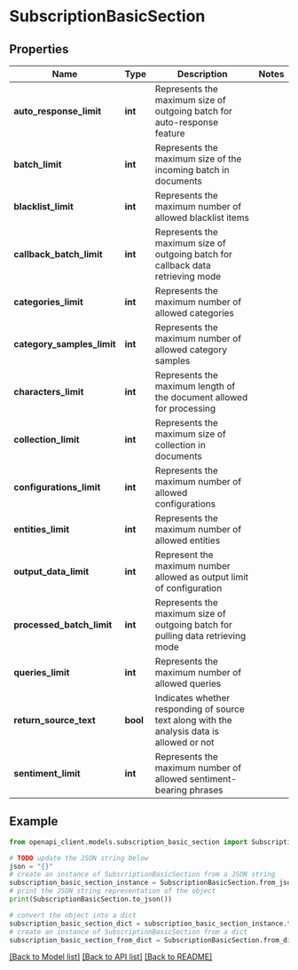 # SubscriptionBasicSection


## Properties

Name | Type | Description | Notes
------------ | ------------- | ------------- | -------------
**auto_response_limit** | **int** | Represents the maximum size of outgoing batch for auto-response feature | 
**batch_limit** | **int** | Represents the maximum size of the incoming batch in documents | 
**blacklist_limit** | **int** | Represents the maximum number of allowed blacklist items | 
**callback_batch_limit** | **int** | Represents the maximum size of outgoing batch for callback data retrieving mode | 
**categories_limit** | **int** | Represents the maximum number of allowed categories | 
**category_samples_limit** | **int** | Represents the maximum number of allowed category samples | 
**characters_limit** | **int** | Represents the maximum length of the document allowed for processing | 
**collection_limit** | **int** | Represents the maximum size of collection in documents | 
**configurations_limit** | **int** | Represents the maximum number of allowed configurations | 
**entities_limit** | **int** | Represents the maximum number of allowed entities | 
**output_data_limit** | **int** | Represent the maximum number allowed as output limit of configuration | 
**processed_batch_limit** | **int** | Represents the maximum size of outgoing batch for pulling data retrieving mode | 
**queries_limit** | **int** | Represents the maximum number of allowed queries | 
**return_source_text** | **bool** | Indicates whether responding of source text along with the analysis data is allowed or not | 
**sentiment_limit** | **int** | Represents the maximum number of allowed sentiment-bearing phrases | 

## Example

```python
from openapi_client.models.subscription_basic_section import SubscriptionBasicSection

# TODO update the JSON string below
json = "{}"
# create an instance of SubscriptionBasicSection from a JSON string
subscription_basic_section_instance = SubscriptionBasicSection.from_json(json)
# print the JSON string representation of the object
print(SubscriptionBasicSection.to_json())

# convert the object into a dict
subscription_basic_section_dict = subscription_basic_section_instance.to_dict()
# create an instance of SubscriptionBasicSection from a dict
subscription_basic_section_from_dict = SubscriptionBasicSection.from_dict(subscription_basic_section_dict)
```
[[Back to Model list]](../README.md#documentation-for-models) [[Back to API list]](../README.md#documentation-for-api-endpoints) [[Back to README]](../README.md)



